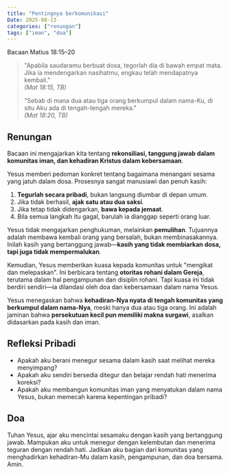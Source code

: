 ```yaml
---
title: "Pentingnya berkomunikasi"
Date: 2025-08-13
categories: ["renungan"]
tags: ["iman", "doa"]
---
```


Bacaan Matius 18:15–20

> "Apabila saudaramu berbuat dosa, tegorlah dia di bawah empat mata. Jika ia mendengarkan nasihatmu, engkau telah mendapatnya kembali."  
> _(Mat 18:15, TB)_
>
> "Sebab di mana dua atau tiga orang berkumpul dalam nama-Ku, di situ Aku ada di tengah-tengah mereka."  
> _(Mat 18:20, TB)_

## Renungan

Bacaan ini mengajarkan kita tentang **rekonsiliasi, tanggung jawab dalam komunitas iman, dan kehadiran Kristus dalam kebersamaan**.

Yesus memberi pedoman konkret tentang bagaimana menangani sesama yang jatuh dalam dosa. Prosesnya sangat manusiawi dan penuh kasih:

1. **Tegurlah secara pribadi**, bukan langsung diumbar di depan umum.
2. Jika tidak berhasil, **ajak satu atau dua saksi**.
3. Jika tetap tidak didengarkan, **bawa kepada jemaat**.
4. Bila semua langkah itu gagal, barulah ia dianggap seperti orang luar.

Yesus tidak mengajarkan penghukuman, melainkan **pemulihan**. Tujuannya adalah membawa kembali orang yang bersalah, bukan membinasakannya. Inilah kasih yang bertanggung jawab—**kasih yang tidak membiarkan dosa, tapi juga tidak mempermalukan**.

Kemudian, Yesus memberikan kuasa kepada komunitas untuk "mengikat dan melepaskan". Ini berbicara tentang **otoritas rohani dalam Gereja**, terutama dalam hal pengampunan dan disiplin rohani. Tapi kuasa ini tidak berdiri sendiri—ia dilandasi oleh doa dan kebersamaan dalam nama Yesus.

Yesus menegaskan bahwa **kehadiran-Nya nyata di tengah komunitas yang berkumpul dalam nama-Nya**, meski hanya dua atau tiga orang. Ini adalah jaminan bahwa **persekutuan kecil pun memiliki makna surgawi**, asalkan didasarkan pada kasih dan iman.

## Refleksi Pribadi

- Apakah aku berani menegur sesama dalam kasih saat melihat mereka menyimpang?
- Apakah aku sendiri bersedia ditegur dan belajar rendah hati menerima koreksi?
- Apakah aku membangun komunitas iman yang menyatukan dalam nama Yesus, bukan memecah karena kepentingan pribadi?

## Doa

Tuhan Yesus, ajar aku mencintai sesamaku dengan kasih yang bertanggung jawab. Mampukan aku untuk menegur dengan kelembutan dan menerima teguran dengan rendah hati. Jadikan aku bagian dari komunitas yang menghadirkan kehadiran-Mu dalam kasih, pengampunan, dan doa bersama. Amin.
